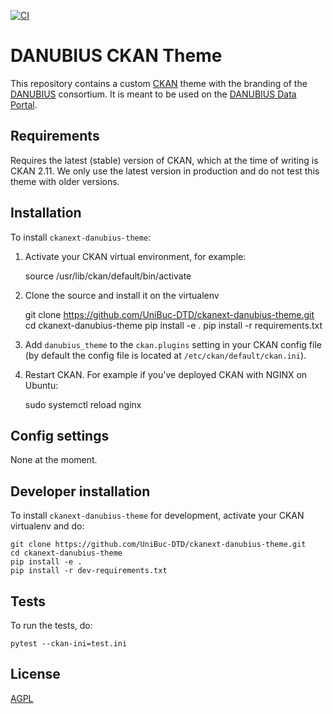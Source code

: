 [![CI](https://github.com/UniBuc-DTD/ckanext-danubius-theme/workflows/Continuous%20Integration/badge.svg?branch=main)](https://github.com/UniBuc-DTD/ckanext-danubius-theme/actions)

# DANUBIUS CKAN Theme

This repository contains a custom [CKAN](https://ckan.org/) theme with the branding of the [DANUBIUS](https://danubius-ri.eu) consortium. It is meant to be used on the [DANUBIUS Data Portal](https://data.danubius-ri.eu).

## Requirements

Requires the latest (stable) version of CKAN, which at the time of writing is CKAN 2.11. We only use the latest version in production and do not test this theme with older versions.

## Installation

To install `ckanext-danubius-theme`:

1. Activate your CKAN virtual environment, for example:

     source /usr/lib/ckan/default/bin/activate

2. Clone the source and install it on the virtualenv

    git clone https://github.com/UniBuc-DTD/ckanext-danubius-theme.git
    cd ckanext-danubius-theme
    pip install -e .
	pip install -r requirements.txt

3. Add `danubius_theme` to the `ckan.plugins` setting in your CKAN
   config file (by default the config file is located at
   `/etc/ckan/default/ckan.ini`).

4. Restart CKAN. For example if you've deployed CKAN with NGINX on Ubuntu:

     sudo systemctl reload nginx


## Config settings

None at the moment.

## Developer installation

To install `ckanext-danubius-theme` for development, activate your CKAN virtualenv and
do:

    git clone https://github.com/UniBuc-DTD/ckanext-danubius-theme.git
    cd ckanext-danubius-theme
    pip install -e .
    pip install -r dev-requirements.txt


## Tests

To run the tests, do:

    pytest --ckan-ini=test.ini

## License

[AGPL](https://www.gnu.org/licenses/agpl-3.0.en.html)
